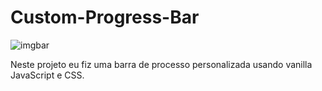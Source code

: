 # Custom-Progress-Bar


![imgbar](https://user-images.githubusercontent.com/62259770/94591861-fffec480-025e-11eb-931b-b5db95eb395d.png)



Neste projeto eu fiz uma barra de processo personalizada usando vanilla JavaScript e CSS.

